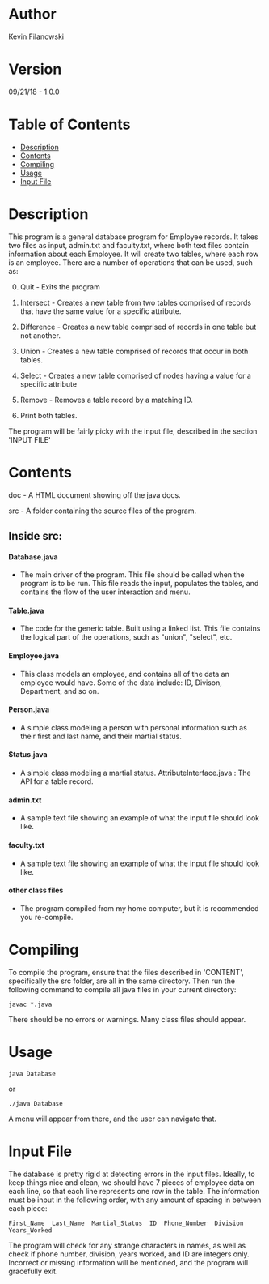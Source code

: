 # Author
Kevin Filanowski

# Version
09/21/18 - 1.0.0

# Table of Contents
* [Description](#description)
* [Contents](#contents)
* [Compiling](#compiling)
* [Usage](#usage)
* [Input File](#input-file)

# Description
This program is a general database program for Employee records. It takes two
files as input, admin.txt and faculty.txt, where both text files contain
information about each Employee. It will create two tables, where each row
is an employee. There are a number of operations that can be used, such as:

0) Quit - Exits the program

1) Intersect - Creates a new table from two tables comprised of records
that have the same value for a specific attribute.

2) Difference - Creates a new table comprised of records in one table
but not another.

3) Union - Creates a new table comprised of records that occur in both tables.

4) Select - Creates a new table comprised of nodes having a value for a
specific attribute

5) Remove - Removes a table record by a matching ID.

6) Print both tables.

The program will be fairly picky with the input file, described in the
section 'INPUT FILE'

# Contents
doc - A HTML document showing off the java docs.

src - A folder containing the source files of the program.

## Inside src:
#### Database.java 
* The main driver of the program. This file should be called
when the program is to be run. This file reads the input, populates the tables,
and contains the flow of the user interaction and menu.

#### Table.java
* The code for the generic table. Built using a linked list. This
file contains the logical part of the operations, such as "union", "select",
etc.

#### Employee.java
* This class models an employee, and contains all of the
data an employee would have. Some of the data include: ID, Divison, Department,
and so on.

#### Person.java
* A simple class modeling a person with personal information
such as their first and last name, and their martial status.

#### Status.java
* A simple class modeling a martial status.
AttributeInterface.java : The API for a table record.

#### admin.txt
* A sample text file showing an example of what the input file
should look like.

#### faculty.txt
* A sample text file showing an example of what the input file
should look like.

#### other class files
* The program compiled from my home computer, but it is
recommended you re-compile.

# Compiling

To compile the program, ensure that the files described in 'CONTENT',
specifically the src folder, are all in the same directory.
Then run the following command to compile all java files in your current
directory:

`javac *.java`

There should be no errors or warnings. Many class files should appear.

# Usage
`java Database`

or

`./java Database`

A menu will appear from there, and the user can navigate that.

# Input File
The database is pretty rigid at detecting errors in the input files.
Ideally, to keep things nice and clean, we should have 7 pieces of employee
data on each line, so that each line represents one row in the table.
The information must be input in the following order, with any amount of
spacing in between each piece:

`First_Name  Last_Name  Martial_Status  ID  Phone_Number  Division  Years_Worked`

The program will check for any strange characters in names, as well as check
if phone number, division, years worked, and ID are integers only. Incorrect
or missing information will be mentioned, and the program will gracefully exit.
